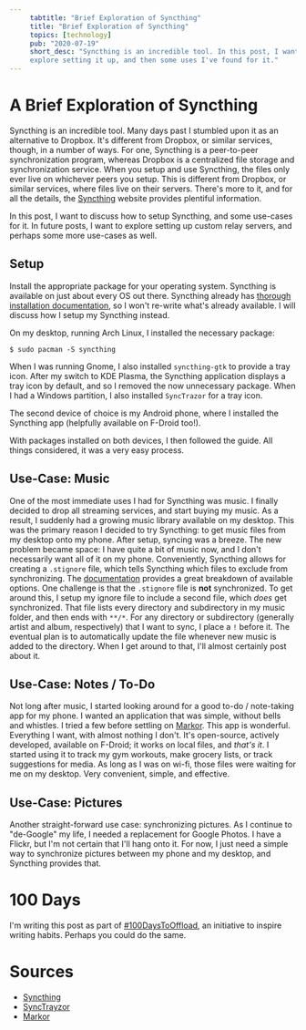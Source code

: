 ```yaml
---
     tabtitle: "Brief Exploration of Syncthing"
     title: "Brief Exploration of Syncthing"
     topics: [technology]
     pub: "2020-07-19"
     short_desc: "Syncthing is an incredible tool. In this post, I want to
     explore setting it up, and then some uses I've found for it."
---
```


# A Brief Exploration of Syncthing

Syncthing is an incredible tool. Many days past I stumbled upon it as an
alternative to Dropbox. It's different from Dropbox, or similar services,
though, in a number of ways. For one, Syncthing is a peer-to-peer
synchronization program, whereas Dropbox is a centralized file storage and
synchronization service. When you setup and use Syncthing, the files only ever
live on whichever peers you setup. This is different from Dropbox, or similar
services, where files live on their servers. There's more to it, and for all the
details, the [Syncthing](https://syncthing.net/) website provides plentiful
information.

In this post, I want to discuss how to setup Syncthing, and some use-cases for
it. In future posts, I want to explore setting up custom relay servers, and
perhaps some more use-cases as well.

## Setup

Install the appropriate package for your operating system. Syncthing is
available on just about every OS out there. Syncthing already has [thorough
installation
documentation](https://docs.syncthing.net/intro/getting-started.html), so I
won't re-write what's already available. I will discuss how I setup my Syncthing
instead.

On my desktop, running Arch Linux, I installed the necessary package:

```
$ sudo pacman -S syncthing
```

When I was running Gnome, I also installed `syncthing-gtk` to provide a tray
icon. After my switch to KDE Plasma, the Syncthing application displays a tray
icon by default, and so I removed the now unnecessary package. When I had a
Windows partition, I also installed `SyncTrazor` for a tray icon.

The second device of choice is my Android phone, where I installed the Syncthing
app (helpfully available on F-Droid too!).

With packages installed on both devices, I then followed the guide. All things
considered, it was a very easy process.

## Use-Case: Music

One of the most immediate uses I had for Syncthing was music. I finally decided
to drop all streaming services, and start buying my music. As a result, I
suddenly had a growing music library available on my desktop.  This was the
primary reason I decided to try Syncthing: to get music files from my desktop
onto my phone. After setup, syncing was a breeze. The new problem became space:
I have quite a bit of music now, and I don't necessarily want all of it on my
phone. Conveniently, Syncthing allows for creating a `.stignore` file, which
tells Syncthing which files to exclude from synchronizing. The
[documentation](https://docs.syncthing.net/users/ignoring.html) provides a great
breakdown of available options. One challenge is that the `.stignore` file is
**not** synchronized. To get around this, I setup my ignore file to include a
second file, which _does_ get synchronized. That file lists every directory and
subdirectory in my music folder, and then ends with `**/*`. For any directory or
subdirectory (generally artist and album, respectively) that I want to sync, I
place a `!` before it. The eventual plan is to automatically update the file
whenever new music is added to the directory. When I get around to that, I'll
almost certainly post about it.

## Use-Case: Notes / To-Do

Not long after music, I started looking around for a good to-do / note-taking
app for my phone. I wanted an application that was simple, without bells and
whistles. I tried a few before settling on
[Markor](https://gsantner.net/project/markor.html). This app is wonderful.
Everything I want, with almost nothing I don't. It's open-source, actively
developed, available on F-Droid; it works on local files, and _that's it_. I
started using it to track my gym workouts, make grocery lists, or track
suggestions for media. As long as I was on wi-fi, those files were waiting for
me on my desktop. Very convenient, simple, and effective.

## Use-Case: Pictures

Another straight-forward use case: synchronizing pictures. As I continue to
"de-Google" my life, I needed a replacement for Google Photos. I have a Flickr,
but I'm not certain that I'll hang onto it. For now, I just need a simple way to
synchronize pictures between my phone and my desktop, and Syncthing provides
that.

# 100 Days
I'm writing this post as part of
[#100DaysToOffload](https://100daystooffload.com), an initiative to inspire
writing habits. Perhaps you could do the same.

# Sources

* [Syncthing](https://syncthing.net/)
* [SyncTrayzor](https://github.com/canton7/SyncTrayzor)
* [Markor](https://gsantner.net/project/markor.html)
